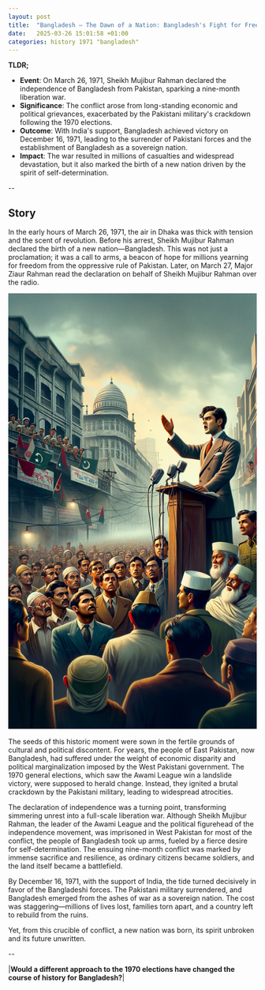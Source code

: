 ```yaml
---
layout: post
title:  "Bangladesh – The Dawn of a Nation: Bangladesh's Fight for Freedom, 1971"
date:   2025-03-26 15:01:58 +01:00
categories: history 1971 "bangladesh"
---
```


**TLDR;**
- **Event**: On March 26, 1971, Sheikh Mujibur Rahman declared the independence of Bangladesh from Pakistan, sparking a nine-month liberation war.
- **Significance**: The conflict arose from long-standing economic and political grievances, exacerbated by the Pakistani military's crackdown following the 1970 elections.
- **Outcome**: With India's support, Bangladesh achieved victory on December 16, 1971, leading to the surrender of Pakistani forces and the establishment of Bangladesh as a sovereign nation.
- **Impact**: The war resulted in millions of casualties and widespread devastation, but it also marked the birth of a new nation driven by the spirit of self-determination.

--

## Story

In the early hours of March 26, 1971, the air in Dhaka was thick with tension and the scent of revolution. Before his arrest, Sheikh Mujibur Rahman declared the birth of a new nation—Bangladesh. This was not just a proclamation; it was a call to arms, a beacon of hope for millions yearning for freedom from the oppressive rule of Pakistan. Later, on March 27, Major Ziaur Rahman read the declaration on behalf of Sheikh Mujibur Rahman over the radio.

![Image](/assets/images/26_March_2e3ced8d10d278dcfe4c230521c87f80.png)

The seeds of this historic moment were sown in the fertile grounds of cultural and political discontent. For years, the people of East Pakistan, now Bangladesh, had suffered under the weight of economic disparity and political marginalization imposed by the West Pakistani government. The 1970 general elections, which saw the Awami League win a landslide victory, were supposed to herald change. Instead, they ignited a brutal crackdown by the Pakistani military, leading to widespread atrocities.

The declaration of independence was a turning point, transforming simmering unrest into a full-scale liberation war. Although Sheikh Mujibur Rahman, the leader of the Awami League and the political figurehead of the independence movement, was imprisoned in West Pakistan for most of the conflict, the people of Bangladesh took up arms, fueled by a fierce desire for self-determination. The ensuing nine-month conflict was marked by immense sacrifice and resilience, as ordinary citizens became soldiers, and the land itself became a battlefield.

By December 16, 1971, with the support of India, the tide turned decisively in favor of the Bangladeshi forces. The Pakistani military surrendered, and Bangladesh emerged from the ashes of war as a sovereign nation. The cost was staggering—millions of lives lost, families torn apart, and a country left to rebuild from the ruins.

Yet, from this crucible of conflict, a new nation was born, its spirit unbroken and its future unwritten.

--

|**Would a different approach to the 1970 elections have changed the course of history for Bangladesh?**|

